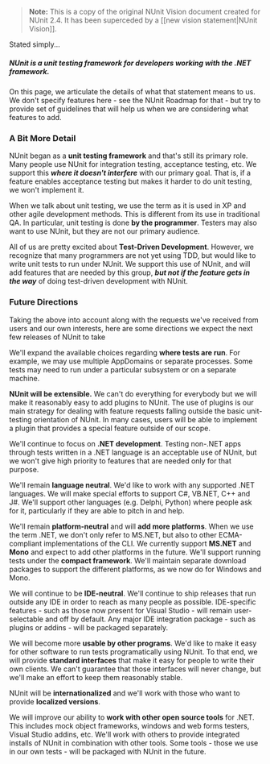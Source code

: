 > **Note:** This is a copy of the original NUnit Vision document created for NUnit 2.4. It has been superceded by a [[new vision statement|NUnit Vision]].
</note>

Stated simply...

##### NUnit is a unit testing framework for developers working with the .NET framework.

On this page, we articulate the details of what that statement means to us. We don't specify features here - see the NUnit Roadmap for that - but try to provide set of guidelines that will help us when we are considering what features to add.

### A Bit More Detail

NUnit began as a **unit testing framework** and that's still its primary role. Many people use NUnit for integration testing, acceptance testing, etc. We support this **_where it doesn't interfere_** with our primary goal. That is, if a feature enables acceptance testing but makes it harder to do unit testing, we won't implement it.

When we talk about unit testing, we use the term as it is used in XP and other agile development methods. This is different from its use in traditional QA. In particular, unit testing is done **by the programmer**. Testers may also want to use NUnit, but they are not our primary audience.

All of us are pretty excited about **Test-Driven Development**. However, we recognize that many programmers are not yet using TDD, but would like to write unit tests to run under NUnit. We support this use of NUnit, and will add features that are needed by this group, **_but not if the feature gets in the way_** of doing test-driven development with NUnit.

### Future Directions

Taking the above into account along with the requests we've received from users and our own interests, here are some directions we expect the next few releases of NUnit to take

We'll expand the available choices regarding **where tests are run**. For example, we may use multiple AppDomains or separate processes. Some tests may need to run under a particular subsystem or on a separate machine.

**NUnit will be extensible.** We can't do everything for everybody but we will make it reasonably easy to add plugins to NUnit. The use of plugins is our main strategy for dealing with feature requests falling outside the basic unit-testing orientation of NUnit. In many cases, users will be able to implement a plugin that provides a special feature outside of our scope.

We'll continue to focus on **.NET development**. Testing non-.NET apps through tests written in a .NET language is an acceptable use of NUnit, but we won't give high priority to features that are needed only for that purpose.

We'll remain **language neutral**. We'd like to work with any supported .NET languages. We will make special efforts to support C#, VB.NET, C++ and J#. We'll support other languages (e.g. Delphi, Python) where people ask for it, particularly if they are able to pitch in and help.

We'll remain **platform-neutral** and will **add more platforms**. When we use the term .NET, we don't only refer to MS.NET, but also to other ECMA-compliant implementations of the CLI. We currently support **MS.NET** and **Mono** and expect to add other platforms in the future. We'll support running tests under the **compact framework**. We'll maintain separate download packages to support the different platforms, as we now do for Windows and Mono.

We will continue to be **IDE-neutral**. We'll continue to ship releases that run outside any IDE in order to reach as many people as possible. IDE-specific features - such as those now present for Visual Studio - will remain user-selectable and off by default. Any major IDE integration package - such as plugins or addins - will be packaged separately.

We will become more **usable by other programs**. We'd like to make it easy for other software to run tests programatically using NUnit. To that end, we will provide **standard interfaces** that make it easy for people to write their own clients. We can't guarantee that those interfaces will never change, but we'll make an effort to keep them reasonably stable.

NUnit will be **internationalized** and we'll work with those who want to provide **localized versions**.

We will improve our ability to **work with other open source tools** for .NET. This includes mock object frameworks, windows and web forms testers, Visual Studio addins, etc. We'll work with others to provide integrated installs of NUnit in combination with other tools. Some tools - those we use in our own tests - will be packaged with NUnit in the future.
